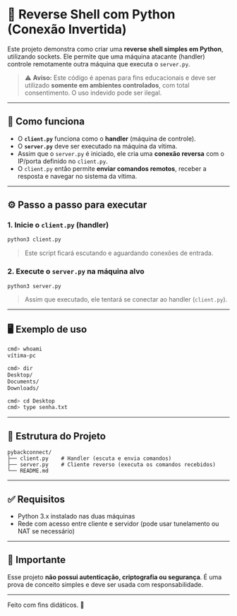 # 🐍 Reverse Shell com Python (Conexão Invertida)

Este projeto demonstra como criar uma **reverse shell simples em Python**, utilizando sockets. Ele permite que uma máquina atacante (handler) controle remotamente outra máquina que executa o `server.py`.

> ⚠️ **Aviso:** Este código é apenas para fins educacionais e deve ser utilizado **somente em ambientes controlados**, com total consentimento. O uso indevido pode ser ilegal.

---

## 🧠 Como funciona

- O **`client.py`** funciona como o **handler** (máquina de controle).
- O **`server.py`** deve ser executado na máquina da vítima.
- Assim que o `server.py` é iniciado, ele cria uma **conexão reversa** com o IP/porta definido no `client.py`.
- O `client.py` então permite **enviar comandos remotos**, receber a resposta e navegar no sistema da vítima.

---

## ⚙️ Passo a passo para executar

### 1. Inicie o `client.py` (handler)

```bash
python3 client.py
```

> Este script ficará escutando e aguardando conexões de entrada.

### 2. Execute o `server.py` na máquina alvo

```bash
python3 server.py
```

> Assim que executado, ele tentará se conectar ao handler (`client.py`).

---

## 🖥️ Exemplo de uso

```bash
cmd> whoami
vítima-pc

cmd> dir
Desktop/
Documents/
Downloads/

cmd> cd Desktop
cmd> type senha.txt
```

---

## 📁 Estrutura do Projeto

```
pybackconnect/
├── client.py    # Handler (escuta e envia comandos)
├── server.py    # Cliente reverso (executa os comandos recebidos)
└── README.md
```

---

## ✅ Requisitos

- Python 3.x instalado nas duas máquinas
- Rede com acesso entre cliente e servidor (pode usar tunelamento ou NAT se necessário)

---

## 🛑 Importante

Esse projeto **não possui autenticação, criptografia ou segurança**. É uma prova de conceito simples e deve ser usada com responsabilidade.

---

Feito com fins didáticos. 🧠
